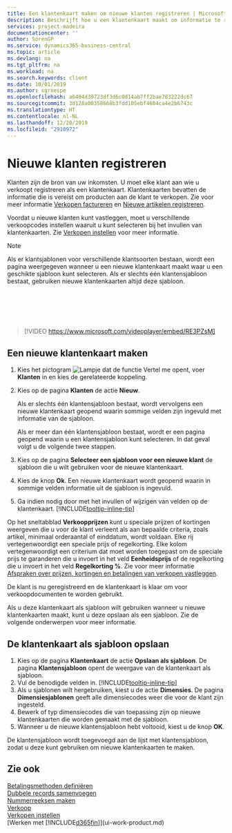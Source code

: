 ```yaml
---
title: Een klantenkaart maken om nieuwe klanten registreren | Microsoft Docs
description: Beschrijft hoe u een klantenkaart maakt om informatie te registreren over elke nieuwe klant of cliënt aan wie u verkoopt.
services: project-madeira
documentationcenter: ''
author: SorenGP
ms.service: dynamics365-business-central
ms.topic: article
ms.devlang: na
ms.tgt_pltfrm: na
ms.workload: na
ms.search.keywords: client
ms.date: 10/01/2019
ms.author: sgroespe
ms.openlocfilehash: a6404d39723df3d6c0d14ab7ff2bae783222dc67
ms.sourcegitcommit: 3d128a00358668b3fdd105ebf4604ca4e2b6743c
ms.translationtype: HT
ms.contentlocale: nl-NL
ms.lasthandoff: 12/20/2019
ms.locfileid: "2910972"
---
```

# <a name="register-new-customers"></a>Nieuwe klanten registreren
Klanten zijn de bron van uw inkomsten. U moet elke klant aan wie u verkoopt registreren als een klantenkaart. Klantenkaarten bevatten de informatie die is vereist om producten aan de klant te verkopen. Zie voor meer informatie [Verkopen factureren](sales-how-invoice-sales.md) en [Nieuwe artikelen registreren](inventory-how-register-new-items.md).  

Voordat u nieuwe klanten kunt vastleggen, moet u verschillende verkoopcodes instellen waaruit u kunt selecteren bij het invullen van klantenkaarten. Zie [Verkopen instellen](sales-setup-sales.md) voor meer informatie.

> [!NOTE]  
>   Als er klantsjablonen voor verschillende klantsoorten bestaan, wordt een pagina weergegeven wanneer u een nieuwe klantenkaart maakt waar u een geschikte sjabloon kunt selecteren. Als er slechts één klantensjabloon bestaat, gebruiken nieuwe klantenkaarten altijd deze sjabloon.  
<br><br>  
<br><br>  
  
> [!VIDEO https://www.microsoft.com/videoplayer/embed/RE3PZsM]

## <a name="to-create-a-new-customer-card"></a>Een nieuwe klantenkaart maken
1. Kies het pictogram ![Lampje dat de functie Vertel me opent](media/ui-search/search_small.png "Vertel me wat u wilt doen"), voer **Klanten** in en kies de gerelateerde koppeling.  
2. Kies op de pagina **Klanten** de actie **Nieuw**.

    Als er slechts één klantensjabloon bestaat, wordt vervolgens een nieuwe klantenkaart geopend waarin sommige velden zijn ingevuld met informatie van de sjabloon.

    Als er meer dan één klantensjabloon bestaat, wordt er een pagina geopend waarin u een klantensjabloon kunt selecteren. In dat geval volgt u de volgende twee stappen.
3. Kies op de pagina **Selecteer een sjabloon voor een nieuwe klant** de sjabloon die u wilt gebruiken voor de nieuwe klantenkaart.
4. Kies de knop **Ok**. Een nieuwe klantenkaart wordt geopend waarin in sommige velden informatie uit de sjabloon is ingevuld.  
5. Ga indien nodig door met het invullen of wijzigen van velden op de klantenkaart. [!INCLUDE[tooltip-inline-tip](includes/tooltip-inline-tip_md.md)]

Op het sneltabblad **Verkoopprijzen** kunt u speciale prijzen of kortingen weergeven die u voor de klant verleent als aan bepaalde criteria, zoals artikel, minimaal orderaantal of einddatum, wordt voldaan. Elke rij vertegenwoordigt een speciale prijs of regelkorting. Elke kolom vertegenwoordigt een criterium dat moet worden toegepast om de speciale prijs te garanderen die u invoert in het veld **Eenheidsprijs** of de regelkorting die u invoert in het veld **Regelkorting %**. Zie voor meer informatie [Afspraken over prijzen, kortingen en betalingen van verkopen vastleggen](sales-how-record-sales-price-discount-payment-agreements.md).

De klant is nu geregistreerd en de klantenkaart is klaar om voor verkoopdocumenten te worden gebruikt.

Als u deze klantenkaart als sjabloon wilt gebruiken wanneer u nieuwe klantenkaarten maakt, kunt u deze opslaan als een sjabloon. Zie de volgende onderwerpen voor meer informatie.

## <a name="to-save-the-customer-card-as-a-template"></a>De klantenkaart als sjabloon opslaan
1. Kies op de pagina **Klantenkaart** de actie **Opslaan als sjabloon**. De pagina **Klantensjabloon** opent de weergave van de klantenkaart als sjabloon.
2. Vul de benodigde velden in. [!INCLUDE[tooltip-inline-tip](includes/tooltip-inline-tip_md.md)]
3. Als u sjablonen wilt hergebruiken, kiest u de actie **Dimensies**. De pagina **Dimensiesjablonen** geeft alle dimensiecodes weer die voor de klant zijn ingesteld.
4. Bewerk of typ dimensiecodes die van toepassing zijn op nieuwe klantenkaarten die worden gemaakt met de sjabloon.  
5. Wanneer u de nieuwe klantensjabloon hebt voltooid, kiest u de knop **OK**.

De klantensjabloon wordt toegevoegd aan de lijst met klantensjabloon, zodat u deze kunt gebruiken om nieuwe klantenkaarten te maken.

## <a name="see-also"></a>Zie ook
[Betalingsmethoden definiëren](finance-payment-methods.md)  
[Dubbele records samenvoegen](sales-how-merge-duplicate-records.md)  
[Nummerreeksen maken](ui-create-number-series.md)  
[Verkoop](sales-manage-sales.md)    
[Verkopen instellen](sales-setup-sales.md)    
[Werken met [!INCLUDE[d365fin](includes/d365fin_md.md)]](ui-work-product.md)
